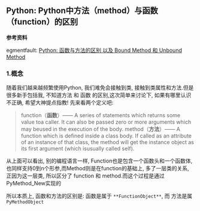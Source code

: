 ## Python: Python中方法（method）与函数（function）的区别

**参考资料**

egmentfault: [Python: 函数与方法的区别 以及 Bound Method 和 Unbound Method](https://segmentfault.com/a/1190000009157792)

### 1.概念

随着我们越来越频繁使用Python, 我们难免会接触到类, 接触到类属性和方法.但是很多新手包括我, 不知道方法 和 函数 的区别,这次简单来讨论下, 如果有哪里认识不正确, 希望大神提点指教!
先来看两个定义吧:

>function（**函数**）—— A series of statements which returns some value toa caller. It can also be passed zero or more arguments which may beused in the execution of the body.
method（**方法**）—— A function which is defined inside a class body. If called as an attribute of an instance of that class, the method will get the instance object as its first argument (which isusually called self).

从上面可以看出, 别的编程语言一样, Function也是包含一个函数头和一个函数体, 也同样支持0到n个形参,而Method则是在function的基础上, 多了一层类的关系, 正因为这一层类, 所以区分了 function 和 method.而这个过程是通过 PyMethod_New实现的

所以本质上, 函数和方法的区别是: 函数是属于 `**FunctionObject**`, 而 方法是属 `PyMethodObject`


